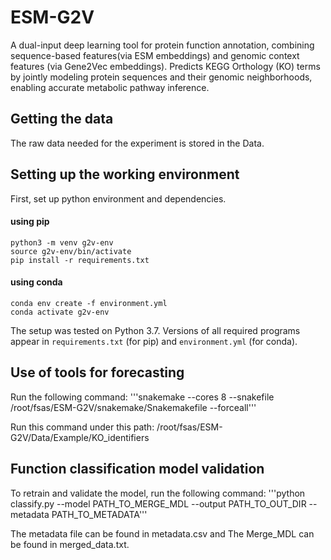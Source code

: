 # ESM-G2V

 A dual-input deep learning tool  for protein function annotation, combining sequence-based features(via ESM embeddings) and genomic context features (via Gene2Vec embeddings). Predicts  KEGG Orthology (KO) terms by jointly modeling protein sequences and their genomic neighborhoods, enabling accurate metabolic pathway inference.

## Getting the data

The raw data needed for the experiment is stored in the Data.


## Setting up the working environment
First, set up python environment and dependencies. 
#### using pip
```
python3 -m venv g2v-env
source g2v-env/bin/activate
pip install -r requirements.txt
```
#### using conda

```
conda env create -f environment.yml
conda activate g2v-env
```

The setup was tested on Python 3.7.
Versions of all required programs appear in `requirements.txt` (for pip) and `environment.yml` (for conda).

## Use of tools for forecasting

Run the following command:
'''snakemake --cores 8 --snakefile /root/fsas/ESM-G2V/snakemake/Snakemakefile --forceall'''

Run this command under this path:
/root/fsas/ESM-G2V/Data/Example/KO_identifiers

## Function classification model validation

To retrain and validate the model, run the following command:
'''python classify.py --model PATH_TO_MERGE_MDL --output PATH_TO_OUT_DIR --metadata PATH_TO_METADATA'''

The metadata file can be found in metadata.csv and The Merge_MDL can be found in merged_data.txt.



